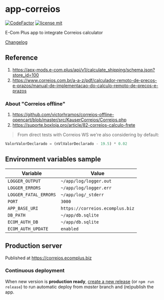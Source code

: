 # app-correios

[![CodeFactor](https://www.codefactor.io/repository/github/ecomclub/app-correios/badge)](https://www.codefactor.io/repository/github/ecomclub/app-correios)
[![license mit](https://img.shields.io/badge/License-MIT-yellow.svg)](https://opensource.org/licenses/MIT)

E-Com Plus app to integrate Correios calculator

[Changelog](https://github.com/ecomclub/app-correios/blob/master/CHANGELOG.md)

## Reference

1. https://apx-mods.e-com.plus/api/v1/calculate_shipping/schema.json?store_id=100
2. https://www.correios.com.br/a-a-z/pdf/calculador-remoto-de-precos-e-prazos/manual-de-implementacao-do-calculo-remoto-de-precos-e-prazos

### About "Correios offline"

1. https://github.com/victorhramos/correios-offline-opencart/blob/master/src/KauserCorreios/Correios.php
2. https://suporte.boxloja.pro/article/82-correios-calculo-frete

> From direct tests with Correios WS we're also
considering by default:

```js
ValorValorDeclarado = (nVlValorDeclarado - 19.5) * 0.02
```

## Environment variables sample

Variable              | Value
---                   | ---
`LOGGER_OUTPUT`       | `~/app/log/logger.out`
`LOGGER_ERRORS`       | `~/app/log/logger.err`
`LOGGER_FATAL_ERRORS` | `~/app/log/_stderr`
`PORT`                | `3000`
`APP_BASE_URI`        | `https://correios.ecomplus.biz`
`DB_PATH`             | `~/app/db.sqlite`
`ECOM_AUTH_DB`        | `~/app/db.sqlite`
`ECOM_AUTH_UPDATE`    | `enabled`

## Production server

Published at https://correios.ecomplus.biz

### Continuous deployment

When new version is **production ready**,
[create a new release](https://github.com/ecomclub/app-correios/releases)
(or `npm run release`) to run automatic deploy from _master_ branch
and (re)publish the app.
